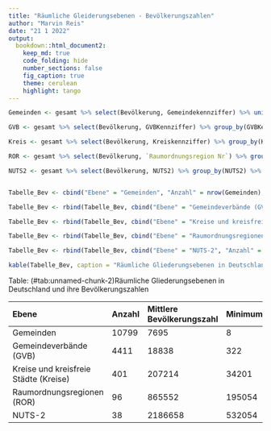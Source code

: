 ```yaml
---
title: "Räumliche Gleiderungsebenen - Bevölkerungszahlen"
author: "Marvin Reis"
date: "21 1 2022"
output:
  bookdown::html_document2:
    keep_md: true
    code_folding: hide
    number_sections: false
    fig_caption: true
    theme: cerulean
    highlight: tango
---
```








```r
Gemeinden <- gesamt %>% select(Bevölkerung, Gemeindekennziffer) %>% unique() %>% filter(Bevölkerung > 0)

GVB <- gesamt %>% select(Bevölkerung, GVBKennziffer) %>% group_by(GVBKennziffer) %>% mutate(Bevölkerung = sum(Bevölkerung)) %>% ungroup() %>% unique() %>% filter(Bevölkerung > 0)

Kreis <- gesamt %>% select(Bevölkerung, Kreiskennziffer) %>% group_by(Kreiskennziffer) %>% mutate(Bevölkerung = sum(Bevölkerung)) %>% ungroup() %>% unique() %>% filter(Bevölkerung > 0)

ROR <- gesamt %>% select(Bevölkerung, `Raumordnungsregion Nr`) %>% group_by(`Raumordnungsregion Nr`) %>% mutate(Bevölkerung = sum(Bevölkerung)) %>% ungroup() %>% unique() %>% filter(Bevölkerung > 0)

NUTS2 <- gesamt %>% select(Bevölkerung, NUTS2) %>% group_by(NUTS2) %>% mutate(Bevölkerung = sum(Bevölkerung)) %>% ungroup() %>% unique() %>% filter(Bevölkerung > 0)


Tabelle_Bev <- cbind("Ebene" = "Gemeinden", "Anzahl" = nrow(Gemeinden), "Mittlere Bevölkerungszahl" = round(mean(Gemeinden$Bevölkerung)), "Minimum" = round(min(Gemeinden$Bevölkerung)), "Maximum" = round(max(Gemeinden$Bevölkerung)))

Tabelle_Bev <- rbind(Tabelle_Bev, cbind("Ebene" = "Gemeindeverbände (GVB)", "Anzahl" = nrow(GVB), "Mittlere Bevölkerungszahl" = round(mean(GVB$Bevölkerung)), "Minimum" = round(min(GVB$Bevölkerung)), "Maximum" = round(max(GVB$Bevölkerung))))

Tabelle_Bev <- rbind(Tabelle_Bev, cbind("Ebene" = "Kreise und kreisfreie Städte (Kreise)", "Anzahl" = nrow(Kreis), "Mittlere Bevölkerungszahl" = round(mean(Kreis$Bevölkerung)), "Minimum" = round(min(Kreis$Bevölkerung)), "Maximum" = round(max(Kreis$Bevölkerung))))

Tabelle_Bev <- rbind(Tabelle_Bev, cbind("Ebene" = "Raumordnungsregionen (ROR)", "Anzahl" = nrow(ROR), "Mittlere Bevölkerungszahl" = round(mean(ROR$Bevölkerung)), "Minimum" = round(min(ROR$Bevölkerung)), "Maximum" = round(max(ROR$Bevölkerung))))

Tabelle_Bev <- rbind(Tabelle_Bev, cbind("Ebene" = "NUTS-2", "Anzahl" = nrow(NUTS2), "Mittlere Bevölkerungszahl" = round(mean(NUTS2$Bevölkerung)), "Minimum" = round(min(NUTS2$Bevölkerung)), "Maximum" = round(max(NUTS2$Bevölkerung))))

kable(Tabelle_Bev, caption = "Räumliche Gliederungsebenen in Deutschland und ihre Bevölkerungszahlen")
```



Table: (\#tab:unnamed-chunk-2)Räumliche Gliederungsebenen in Deutschland und ihre Bevölkerungszahlen

|Ebene                                 |Anzahl |Mittlere Bevölkerungszahl |Minimum |Maximum |
|:-------------------------------------|:------|:-------------------------|:-------|:-------|
|Gemeinden                             |10799  |7695                      |8       |3657158 |
|Gemeindeverbände (GVB)                |4411   |18838                     |322     |3657158 |
|Kreise und kreisfreie Städte (Kreise) |401    |207214                    |34201   |3657158 |
|Raumordnungsregionen (ROR)            |96     |865552                    |195054  |3657158 |
|NUTS-2                                |38     |2186658                   |532054  |5204888 |
